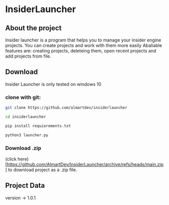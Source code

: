 # InsiderLauncher

## About the project
Insider launcher is a program that helps you to manage your insider engine projects. You can create projects and work with them more easily
Abaliable features are: creating projects, deleteing them, open recent projects and add projects from file.

## Download
Insider Launcher is only tested on windows 10
### clone with git:
```sh
git clone https://github.com/almartdev/insiderlauncher
```
```sh
cd insiderlauncher
```
```sh
pip install requierements.txt
```
```sh
python3 launcher.py
```
### Download .zip
(click here)[https://github.com/AlmartDev/InsiderLauncher/archive/refs/heads/main.zip] to download project as a .zip file.

## Project Data
version -> 1.0.1
  
